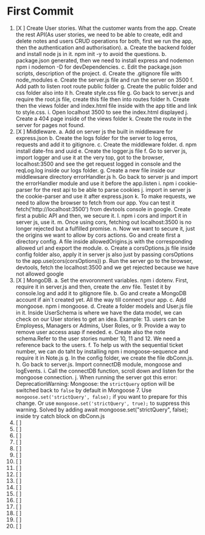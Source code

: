 # First Commit
1. [X ] Create User stories. What the customer wants from the app. Create the rest API(As user stories, we need to be able to create, edit and delete notes and users CRUD operations for both, first we run the app, then the authentication and authorisation). 
a. Create the backend folder and install node js in it. npm init -y to avoid the questions. 
b. package.json generated, then we need to install express and nodemon npm i nodemon -D for devDependencies. 
c. Edit the package.json scripts, description of the project.
d. Create the .gitignore file with node_modules
e. Create the server.js file and run the server on 3500 
f. Add path to listen root route public folder
g. Create the public folder and css folder also into it
h. Create style.css file
g. Go back to server.js and require the root.js file, create this file then into routes folder
h. Create then the views folder and index.html file inside with the app title and link to style.css. 
i. Open localhost 3500 to see the index.html displayed
j. Create a 404 page inside of the views folder
k. Create the route in the server for pages not found.
2. [X ] Middleware. 
a. Add on server js the built in middleware for express.json
b. Create the logs folder for the server to log erros, requests and add it to gitignore. 
c. Create the middleware folder.
d. npm install date-fns and uuid
e. Create the logger.js file
f. Go to server js, import logger and use it at the very top, got to the browser, localhost:3500 and see the get request logged in console and the reqLog.log inside our logs folder.
g. Create a new file inside our middlewsare directory errorHandler.js 
h. Go back to server js and import the errorHandler module and use it before the app.listen 
i. npm i cookie-parser for the rest api to be able to parse cookies
j. import in server js  the cookie-parser and use it after express.json
k. To make requests, we need to allow the browser to fetch from our app. You can test it fetch('http://localhost:3500') from devtools console in google. Create first a public API and then, we secure it.
l. npm i cors and import it in server js, use it.
m. Once using cors, fetching out localhost:3500 is no longer rejected but a fulfilled promise.
n. Now we want to secure it, just the origins we want to allow by cors actions. Go and create first a directory config. A file inside allowedOrigins.js with the corresponding allowed url and export the module.
o. Create a corsOptions.js file inside config folder also, apply it in server js also just by passing corsOptions to the app.use(cors(corsOptions))
p. Run the server go to the browser, devtools, fetch the localhost:3500 and we get rejected because we have not allowed google
3. [X ] MongoDB. 
a. Set the envoronment variables. npm i dotenv. First, require it in server.js and then, create the .env file. Testet it by console.log and add it to gitignore file.
b. Go and create a MongoDB account if ain´t created yet. All the way till connect your app.
c. Add mongoose. npm i mongoose.
d. Create a folder models and User.js file in it. Inside UserSchema is where we have the data model, we can check on our User stories to get an idea. Example: 13. users can be Employess, Managers or Admins, User Roles, or 9.  Provide a way to remove user access asap if needed. 
e. Create also the note schema.Refer to the user stories number 10, 11 and 12. We need a reference back to the users. 
f. To help us with the sequential ticket number, we can do taht by installing npm i mongoose-sequence and require it in Note.js
g. In the config folder, we create the file dbConn.js.
h. Go back to server.js. Import connectDB module, mongoose and logEvents.
i. Call the connectDB function, scroll down and listen for the mongoose connection.
j. When running the server got this error: DeprecationWarning: Mongoose: the `strictQuery` option will be switched back to `false` by default in Mongoose 7. Use `mongoose.set('strictQuery', false);` if you want to prepare for this change. Or use `mongoose.set('strictQuery', true);` to suppress this warning. Solved by adding  await mongoose.set("strictQuery", false); inside try catch block on dbConn.js
4. [ ] 
5. [ ]  
6. [ ] 
7. [ ] 
8. [ ]
9. [ ]
10. [ ]
11. [ ]
12. [ ] 
13. [ ]
14. [ ] 
15. [ ] 
16. [ ] 
17. [ ] 
18. [ ] 
19. [ ] 
20. [ ]